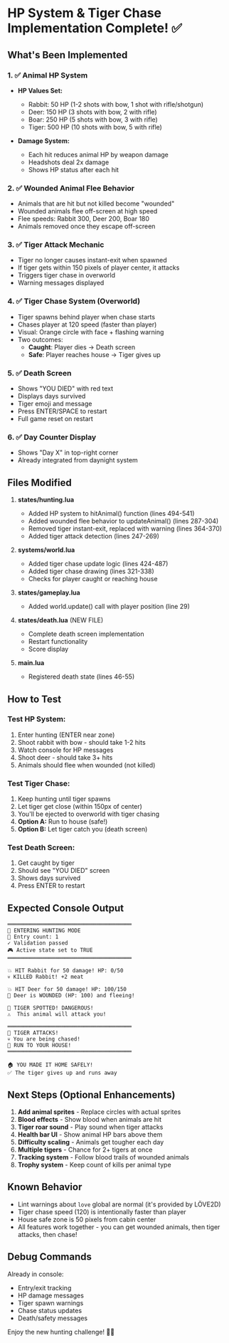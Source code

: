 # HP System & Tiger Chase Implementation Complete! ✅

## What's Been Implemented

### 1. ✅ Animal HP System
- **HP Values Set:**
  - Rabbit: 50 HP (1-2 shots with bow, 1 shot with rifle/shotgun)
  - Deer: 150 HP (3 shots with bow, 2 with rifle)
  - Boar: 250 HP (5 shots with bow, 3 with rifle)
  - Tiger: 500 HP (10 shots with bow, 5 with rifle)

- **Damage System:**
  - Each hit reduces animal HP by weapon damage
  - Headshots deal 2x damage
  - Shows HP status after each hit

### 2. ✅ Wounded Animal Flee Behavior
- Animals that are hit but not killed become "wounded"
- Wounded animals flee off-screen at high speed
- Flee speeds: Rabbit 300, Deer 200, Boar 180
- Animals removed once they escape off-screen

### 3. ✅ Tiger Attack Mechanic
- Tiger no longer causes instant-exit when spawned
- If tiger gets within 150 pixels of player center, it attacks
- Triggers tiger chase in overworld
- Warning messages displayed

### 4. ✅ Tiger Chase System (Overworld)
- Tiger spawns behind player when chase starts
- Chases player at 120 speed (faster than player)
- Visual: Orange circle with face + flashing warning
- Two outcomes:
  - **Caught**: Player dies → Death screen
  - **Safe**: Player reaches house → Tiger gives up

### 5. ✅ Death Screen
- Shows "YOU DIED" with red text
- Displays days survived
- Tiger emoji and message
- Press ENTER/SPACE to restart
- Full game reset on restart

### 6. ✅ Day Counter Display
- Shows "Day X" in top-right corner
- Already integrated from daynight system

## Files Modified

1. **states/hunting.lua**
   - Added HP system to hitAnimal() function (lines 494-541)
   - Added wounded flee behavior to updateAnimal() (lines 287-304)
   - Removed tiger instant-exit, replaced with warning (lines 364-370)
   - Added tiger attack detection (lines 247-269)

2. **systems/world.lua**
   - Added tiger chase update logic (lines 424-487)
   - Added tiger chase drawing (lines 321-338)
   - Checks for player caught or reaching house

3. **states/gameplay.lua**
   - Added world.update() call with player position (line 29)

4. **states/death.lua** (NEW FILE)
   - Complete death screen implementation
   - Restart functionality
   - Score display

5. **main.lua**
   - Registered death state (lines 46-55)

## How to Test

### Test HP System:
1. Enter hunting (ENTER near zone)
2. Shoot rabbit with bow - should take 1-2 hits
3. Watch console for HP messages
4. Shoot deer - should take 3+ hits
5. Animals should flee when wounded (not killed)

### Test Tiger Chase:
1. Keep hunting until tiger spawns
2. Let tiger get close (within 150px of center)
3. You'll be ejected to overworld with tiger chasing
4. **Option A:** Run to house (safe!)
5. **Option B:** Let tiger catch you (death screen)

### Test Death Screen:
1. Get caught by tiger
2. Should see "YOU DIED" screen
3. Shows days survived
4. Press ENTER to restart

## Expected Console Output

```
═══════════════════════════════════════
🎯 ENTERING HUNTING MODE
📍 Entry count: 1
✓ Validation passed
🎮 Active state set to TRUE
═══════════════════════════════════════

💥 HIT Rabbit for 50 damage! HP: 0/50
💀 KILLED Rabbit! +2 meat

💥 HIT Deer for 50 damage! HP: 100/150
💨 Deer is WOUNDED (HP: 100) and fleeing!

🐅 TIGER SPOTTED! DANGEROUS!
⚠️  This animal will attack you!

═══════════════════════════════════════
🐅 TIGER ATTACKS!
💀 You are being chased!
🏃 RUN TO YOUR HOUSE!
═══════════════════════════════════════

🏠 YOU MADE IT HOME SAFELY!
✅ The tiger gives up and runs away
```

## Next Steps (Optional Enhancements)

1. **Add animal sprites** - Replace circles with actual sprites
2. **Blood effects** - Show blood when animals are hit
3. **Tiger roar sound** - Play sound when tiger attacks
4. **Health bar UI** - Show animal HP bars above them
5. **Difficulty scaling** - Animals get tougher each day
6. **Multiple tigers** - Chance for 2+ tigers at once
7. **Tracking system** - Follow blood trails of wounded animals
8. **Trophy system** - Keep count of kills per animal type

## Known Behavior

- Lint warnings about `love` global are normal (it's provided by LÖVE2D)
- Tiger chase speed (120) is intentionally faster than player
- House safe zone is 50 pixels from cabin center
- All features work together - you can get wounded animals, then tiger attacks, then chase!

## Debug Commands

Already in console:
- Entry/exit tracking
- HP damage messages
- Tiger spawn warnings
- Chase status updates
- Death/safety messages

Enjoy the new hunting challenge! 🎯🐅
